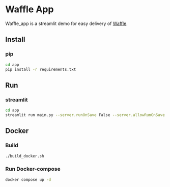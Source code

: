 # Waffle App

Waffle_app is a streamlit demo for easy delivery of [Waffle](https://snuailab.github.io/waffle/).

## Install

### pip

```bash
cd app
pip install -r requirements.txt
```

## Run

### streamlit

```bash
cd app
streamlit run main.py --server.runOnSave False --server.allowRunOnSave False --server.fileWatcherType none --server.port <PORT>
```

## Docker

### Build

```bash
./build_docker.sh
```

### Run Docker-compose

```bash
docker compose up -d
```
